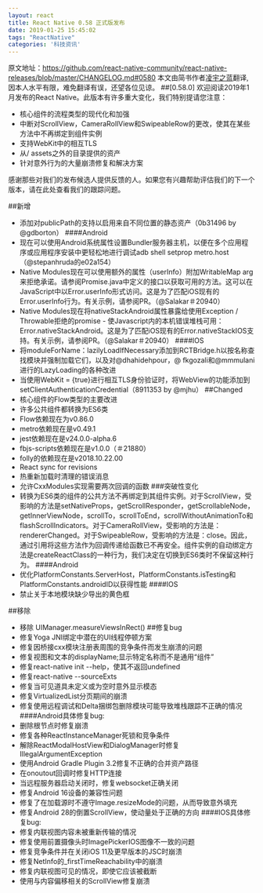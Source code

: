 ```yaml
---
layout: react
title: React Native 0.58 正式版发布
date: 2019-01-25 15:45:02
tags: "ReactNative"
categories: '科技资讯'
---
```

原文地址：https://github.com/react-native-community/react-native-releases/blob/master/CHANGELOG.md#0580
本文由简书作者[凌宇之蓝](https://www.jianshu.com/u/8ba7c349861d)翻译,因本人水平有限，难免翻译有误，还望各位见谅。
##[0.58.0]
欢迎阅读2019年1月发布的React Native。此版本有许多重大变化，我们特别提请您注意：
- 核心组件的流程类型的现代化和加强
- 中断对ScrollView，CameraRollView和SwipeableRow的更改，使其在某些方法中不再绑定到组件实例
- 支持WebKit中的相互TLS
- 从/ assets之外的目录提供的资产
- 针对意外行为的大量崩溃修复和解决方案

感谢那些对我们的发布候选人提供反馈的人。如果您有兴趣帮助评估我们的下一个版本，请在此处查看我们的跟踪问题。
<!-- more -->
##新增
- 添加对publicPath的支持以启用来自不同位置的静态资产（0b31496 by @gdborton）
####Android
- 现在可以使用Android系统属性设置Bundler服务器主机，以便在多个应用程序或应用程序安装中更轻松地进行调试adb shell setprop metro.host（@stepanhruda的e02a154）
- Native Modules现在可以使用额外的属性（userInfo）附加WritableMap arg来拒绝承诺。请参阅Promise.java中定义的接口以获取可用的方法。这可以在JavaScript中以Error.userInfo形式访问。这是为了匹配iOS现有的Error.userInfo行为。有关示例，请参阅PR。（@Salakar＃20940）
- Native Modules现在将nativeStackAndroid属性暴露给使用Exception / Throwable拒绝的promise  - 使Javascript内的本机错误堆栈可用：Error.nativeStackAndroid。这是为了匹配iOS现有的Error.nativeStackIOS支持。有关示例，请参阅PR。（@Salakar＃20940）
####IOS
- 将moduleForName：lazilyLoadIfNecessary添加到RCTBridge.h以按名称查找模块并强制加载它们，以及对@dhahidehpour，@ fkgozali和@mmmulani进行的LazyLoading的各种改进
- 当使用WebKit = {true}进行相互TLS身份验证时，将WebView的功能添加到setClientAuthenticationCredential（8911353 by @mjhu）
##Changed
- 核心组件的Flow类型的主要改进
- 许多公共组件都转换为ES6类
- Flow依赖现在为v0.86.0
- metro依赖现在是v0.49.1
- jest依赖现在是v24.0.0-alpha.6
- fbjs-scripts依赖现在是v1.0.0（＃21880）
- folly的依赖现在是v2018.10.22.00
- React sync for revisions
- 热重新加载时清理的错误消息
- 允许CxxModules实现需要两次回调的函数
###突破性变化
- 转换为ES6类的组件的公共方法不再绑定到其组件实例。对于ScrollView，受影响的方法是setNativeProps，getScrollResponder，getScrollableNode，getInnerViewNode，scrollTo，scrollToEnd，scrollWithoutAnimationTo和flashScrollIndicators。对于CameraRollView，受影响的方法是：rendererChanged。对于SwipeableRow，受影响的方法是：close。因此，通过引用将这些方法作为回调传递给函数已不再安全。组件实例的自动绑定方法是createReactClass的一种行为，我们决定在切换到ES6类时不保留这种行为。
####Android
- 优化PlatformConstants.ServerHost，PlatformConstants.isTesting和PlatformConstants.androidID以获得性能
####IOS
- 禁止关于本地模块缺少导出的黄色框

##移除
- 移除 UIManager.measureViewsInRect()
##修复bug
- 修复Yoga JNI绑定中潜在的UI线程停顿方案
- 修复因桥接cxx模块注册表周围的竞争条件而发生崩溃的问题
- 修复视图和文本的displayName;显示特定名称而不是通用“组件”
- 修复react-native init --help，使其不返回undefined
- 修复react-native --sourceExts
- 修复当可见道具未定义或为空时意外显示模态
- 修复VirtualizedList分页期间的崩溃
- 修复使用远程调试和Delta捆绑包删除模块可能导致堆栈跟踪不正确的情况
####Android具体修复bug:
- 删除根节点时修复崩溃
- 修复各种ReactInstanceManager死锁和竞争条件
- 解除ReactModalHostView和DialogManager时修复IllegalArgumentException
- 使用Android Gradle Plugin 3.2修复不正确的合并资产路径
- 在onoutout回调时修复HTTP连接
- 当远程服务器启动关闭时，修复websocket正确关闭
- 修复Android 16设备的兼容性问题
- 修复了在加载源时不遵守Image.resizeMode的问题，从而导致意外填充
- 修复Android 28的倒置ScrollView，使动量处于正确的方向
####IOS具体修复bug:
- 修复内联视图内容未被重新传输的情况
- 修复使用前置摄像头时ImagePickerIOS图像不一致的问题
- 修复竞争条件并在关闭iOS 11及更早版本的JSC时崩溃
- 修复NetInfo的_firstTimeReachability中的崩溃
- 修复内联视图可见的情况，即使它应该被截断
- 使用与内容偏移相关的ScrollView修复崩溃